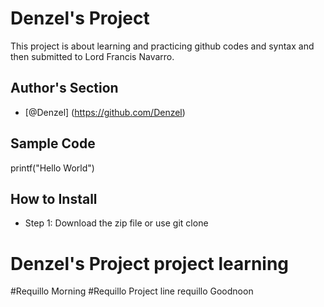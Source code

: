 # Denzel's Project
This project is about learning and practicing github codes and syntax and then submitted to Lord Francis Navarro.
## Author's Section
- [@Denzel] (https://github.com/Denzel)
## Sample Code
printf("Hello World")
## How to Install
- Step 1: Download the zip file or use git clone

# Denzel's Project project learning
#Requillo Morning
#Requillo Project line
requillo Goodnoon
